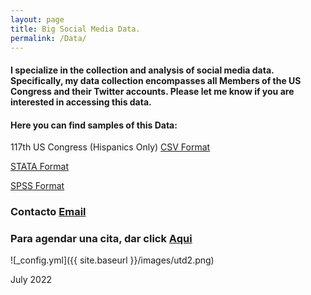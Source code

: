 ```yaml
---
layout: page
title: Big Social Media Data.
permalink: /Data/
---
```


#### I specialize in the collection and analysis of social media data. Specifically, my data collection encompasses all Members of the US Congress and their Twitter accounts. Please let me know if you are interested in accessing this data. 

#### Here you can find samples of this Data:

117th US Congress (Hispanics Only)
[CSV Format](/images/117Congress.csv)


[STATA Format](/images/117Congress.dta)


[SPSS Format](/images/117Congress.sav)

### Contacto [Email](mailto:carlos.gutierrez01@utrgv.edu)
### Para agendar una cita, dar click [Aqui](https://calendly.com/cxg172030/meetcarlos)


![_config.yml]({{ site.baseurl }}/images/utd2.png)

July 2022

